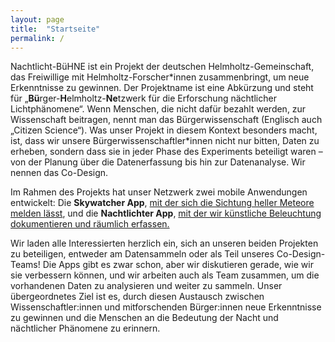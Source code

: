 ```yaml
---
layout: page
title:  "Startseite"
permalink: /
---
```

Nachtlicht-BüHNE ist ein Projekt der deutschen Helmholtz-Gemeinschaft, das Freiwillige mit Helmholtz-Forscher\*innen zusammenbringt, um neue Erkenntnisse zu gewinnen. Der Projektname ist eine Abkürzung und steht für „**Bü**rger-**H**elmholtz-**Ne**tzwerk für die Erforschung nächtlicher Lichtphänomene“. Wenn Menschen, die nicht dafür bezahlt werden, zur Wissenschaft beitragen, nennt man das Bürgerwissenschaft (Englisch auch „Citizen Science“). Was unser Projekt in diesem Kontext besonders macht, ist, dass wir unsere Bürgerwissenschaftler*innen nicht nur bitten, Daten zu erheben, sondern dass sie in jeder Phase des Experiments beteiligt waren – von der Planung über die Datenerfassung bis hin zur Datenanalyse. Wir nennen das Co-Design.

Im Rahmen des Projekts hat unser Netzwerk zwei mobile Anwendungen entwickelt: Die **Skywatcher App**, [mit der sich die Sichtung heller Meteore melden lässt](/feuerkugeln), und die **Nachtlichter App**, [mit der wir künstliche Beleuchtung dokumentieren und räumlich erfassen.](/nachtlichter)

Wir laden alle Interessierten herzlich ein, sich an unseren beiden Projekten zu beteiligen, entweder am Datensammeln oder als Teil unseres Co-Design-Teams! Die Apps gibt es zwar schon, aber wir diskutieren gerade, wie wir sie verbessern können, und wir arbeiten auch als Team zusammen, um die vorhandenen Daten zu analysieren und weiter zu sammeln. Unser übergeordnetes Ziel ist es, durch diesen Austausch zwischen Wissenschaftler:innen und mitforschenden Bürger:innen neue Erkenntnisse zu gewinnen und die Menschen an die Bedeutung der Nacht und nächtlicher Phänomene zu erinnern.